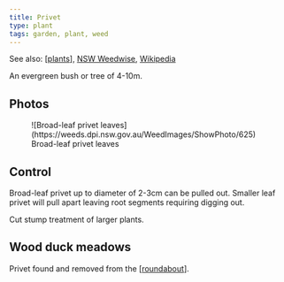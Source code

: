 ```yaml
---
title: Privet
type: plant
tags: garden, plant, weed 
---
```


See also: [[plants]], [NSW Weedwise](https://weeds.dpi.nsw.gov.au/Weeds/Details/110), [Wikipedia](https://en.wikipedia.org/wiki/Privet)

An evergreen bush or tree of 4-10m.

## Photos

<figure markdown>
![Broad-leaf privet leaves](https://weeds.dpi.nsw.gov.au/WeedImages/ShowPhoto/625)
<caption>Broad-leaf privet leaves</caption>
</figure>


## Control

Broad-leaf privet up to diameter of 2-3cm can be pulled out. Smaller leaf privet will pull apart leaving root segments requiring digging out.

Cut stump treatment of larger plants. 

## Wood duck meadows

Privet found and removed from the [[roundabout]].

[//begin]: # "Autogenerated link references for markdown compatibility"
[plants]: plants "Plants"
[roundabout]: ../roundabout "Roundabout"
[//end]: # "Autogenerated link references"